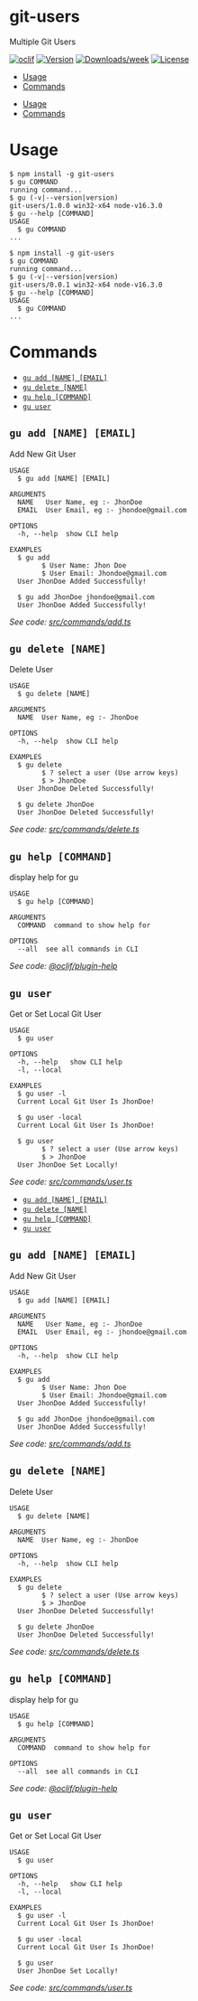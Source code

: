 git-users
=========

Multiple Git Users

[![oclif](https://img.shields.io/badge/cli-oclif-brightgreen.svg)](https://oclif.io)
[![Version](https://img.shields.io/npm/v/git-users.svg)](https://npmjs.org/package/git-users)
[![Downloads/week](https://img.shields.io/npm/dw/git-users.svg)](https://npmjs.org/package/git-users)
[![License](https://img.shields.io/npm/l/git-users.svg)](https://github.com/mrhyperbit/git-users/blob/master/package.json)

<!-- toc -->
* [Usage](#usage)
* [Commands](#commands)
<!-- tocstop -->
* [Usage](#usage)
* [Commands](#commands)
<!-- tocstop -->
# Usage
<!-- usage -->
```sh-session
$ npm install -g git-users
$ gu COMMAND
running command...
$ gu (-v|--version|version)
git-users/1.0.0 win32-x64 node-v16.3.0
$ gu --help [COMMAND]
USAGE
  $ gu COMMAND
...
```
<!-- usagestop -->
```sh-session
$ npm install -g git-users
$ gu COMMAND
running command...
$ gu (-v|--version|version)
git-users/0.0.1 win32-x64 node-v16.3.0
$ gu --help [COMMAND]
USAGE
  $ gu COMMAND
...
```
<!-- usagestop -->
# Commands
<!-- commands -->
* [`gu add [NAME] [EMAIL]`](#gu-add-name-email)
* [`gu delete [NAME]`](#gu-delete-name)
* [`gu help [COMMAND]`](#gu-help-command)
* [`gu user`](#gu-user)

## `gu add [NAME] [EMAIL]`

Add New Git User

```
USAGE
  $ gu add [NAME] [EMAIL]

ARGUMENTS
  NAME   User Name, eg :- JhonDoe
  EMAIL  User Email, eg :- jhondoe@gmail.com

OPTIONS
  -h, --help  show CLI help

EXAMPLES
  $ gu add
        $ User Name: Jhon Doe
        $ User Email: Jhondoe@gmail.com
  User JhonDoe Added Successfully!

  $ gu add JhonDoe jhondoe@gmail.com
  User JhonDoe Added Successfully!
```

_See code: [src/commands/add.ts](https://github.com/mrhyperbit/git-users/blob/v1.0.0/src/commands/add.ts)_

## `gu delete [NAME]`

Delete User

```
USAGE
  $ gu delete [NAME]

ARGUMENTS
  NAME  User Name, eg :- JhonDoe

OPTIONS
  -h, --help  show CLI help

EXAMPLES
  $ gu delete
        $ ? select a user (Use arrow keys)
        $ > JhonDoe
  User JhonDoe Deleted Successfully!

  $ gu delete JhonDoe
  User JhonDoe Deleted Successfully!
```

_See code: [src/commands/delete.ts](https://github.com/mrhyperbit/git-users/blob/v1.0.0/src/commands/delete.ts)_

## `gu help [COMMAND]`

display help for gu

```
USAGE
  $ gu help [COMMAND]

ARGUMENTS
  COMMAND  command to show help for

OPTIONS
  --all  see all commands in CLI
```

_See code: [@oclif/plugin-help](https://github.com/oclif/plugin-help/blob/v3.2.2/src/commands/help.ts)_

## `gu user`

Get or Set Local Git User

```
USAGE
  $ gu user

OPTIONS
  -h, --help   show CLI help
  -l, --local

EXAMPLES
  $ gu user -l
  Current Local Git User Is JhonDoe!

  $ gu user -local 
  Current Local Git User Is JhonDoe!

  $ gu user
        $ ? select a user (Use arrow keys)
        $ > JhonDoe
  User JhonDoe Set Locally!
```

_See code: [src/commands/user.ts](https://github.com/mrhyperbit/git-users/blob/v1.0.0/src/commands/user.ts)_
<!-- commandsstop -->
* [`gu add [NAME] [EMAIL]`](#gu-add-name-email)
* [`gu delete [NAME]`](#gu-delete-name)
* [`gu help [COMMAND]`](#gu-help-command)
* [`gu user`](#gu-user)

## `gu add [NAME] [EMAIL]`

Add New Git User

```
USAGE
  $ gu add [NAME] [EMAIL]

ARGUMENTS
  NAME   User Name, eg :- JhonDoe
  EMAIL  User Email, eg :- jhondoe@gmail.com

OPTIONS
  -h, --help  show CLI help

EXAMPLES
  $ gu add
        $ User Name: Jhon Doe
        $ User Email: Jhondoe@gmail.com
  User JhonDoe Added Successfully!

  $ gu add JhonDoe jhondoe@gmail.com
  User JhonDoe Added Successfully!
```

_See code: [src/commands/add.ts](https://github.com/mrhyperbit/git-users/blob/v0.0.1/src/commands/add.ts)_

## `gu delete [NAME]`

Delete User

```
USAGE
  $ gu delete [NAME]

ARGUMENTS
  NAME  User Name, eg :- JhonDoe

OPTIONS
  -h, --help  show CLI help

EXAMPLES
  $ gu delete
        $ ? select a user (Use arrow keys)
        $ > JhonDoe
  User JhonDoe Deleted Successfully!

  $ gu delete JhonDoe
  User JhonDoe Deleted Successfully!
```

_See code: [src/commands/delete.ts](https://github.com/mrhyperbit/git-users/blob/v0.0.1/src/commands/delete.ts)_

## `gu help [COMMAND]`

display help for gu

```
USAGE
  $ gu help [COMMAND]

ARGUMENTS
  COMMAND  command to show help for

OPTIONS
  --all  see all commands in CLI
```

_See code: [@oclif/plugin-help](https://github.com/oclif/plugin-help/blob/v3.2.2/src/commands/help.ts)_

## `gu user`

Get or Set Local Git User

```
USAGE
  $ gu user

OPTIONS
  -h, --help   show CLI help
  -l, --local

EXAMPLES
  $ gu user -l
  Current Local Git User Is JhonDoe!

  $ gu user -local 
  Current Local Git User Is JhonDoe!

  $ gu user
  User JhonDoe Set Locally!
```

_See code: [src/commands/user.ts](https://github.com/mrhyperbit/git-users/blob/v0.0.1/src/commands/user.ts)_
<!-- commandsstop -->
